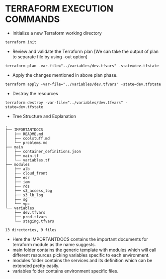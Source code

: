 # TERRAFORM EXECUTION COMMANDS

* Initialize a new Terraform working directory

```
terraform init
```

* Review and validate the Terraform plan [We can take the output of plan to separate file by using -out option]

```
terraform plan -var-file="../variables/dev.tfvars" -state=dev.tfstate
```

* Apply the changes mentioned in above plan phase.

```
terraform apply -var-file="../variables/dev.tfvars" -state=dev.tfstate
```

* Destroy the resources

```
terraform destroy -var-file="../variables/dev.tfvars" -state=dev.tfstate
```

* Tree Structure and Explanation

```
.
├── IMPORTANTDOCS
│   ├── README.md
│   ├── coolstuff.md
│   └── problems.md
├── main
│   ├── container_definitions.json
│   ├── main.tf
│   └── variables.tf
├── modules
│   ├── alb
│   ├── cloud_front
│   ├── ecr
│   ├── iam
│   ├── rds
│   ├── s3_access_log
│   ├── s3_lb_log
│   ├── sg
│   └── vpc
└── variables
    ├── dev.tfvars
    ├── prod.tfvars
    └── staging.tfvars

13 directories, 9 files
```

* Here the IMPORTANTDOCS contains the important documents for terraform module as the name suggests.
* main folder contains the generic template with modules which will call different resources picking variables specific to each environment.
* modules folder contains the services and its definition which can be extended pretty easily.
* variables folder contains environment specific files.
